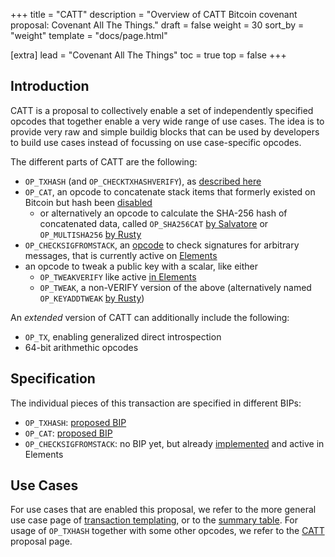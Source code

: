 +++
title = "CATT"
description = "Overview of CATT Bitcoin covenant proposal: Covenant All The Things."
draft = false
weight = 30
sort_by = "weight"
template = "docs/page.html"

[extra]
lead = "Covenant All The Things"
toc = true
top = false
+++


## Introduction

CATT is a proposal to collectively enable a set of independently specified opcodes that together
enable a very wide range of use cases. The idea is to provide very raw and simple buildig blocks
that can be used by developers to build use cases instead of focussing on use case-specific opcodes.


The different parts of CATT are the following:

- `OP_TXHASH` (and `OP_CHECKTXHASHVERIFY`), as [described here](/proposals/txhash)
- `OP_CAT`, an opcode to concatenate stack items that formerly existed on Bitcoin but hash been
  [disabled](https://github.com/bitcoin/bitcoin/commit/4bd188c4383d6e614e18f79dc337fbabe8464c82#diff-27496895958ca30c47bbb873299a2ad7a7ea1003a9faa96b317250e3b7aa1fefR94)
  - or alternatively an opcode to calculate the SHA-256 hash of concatenated data, called `OP_SHA256CAT` [by Salvatore](https://github.com/ariard/bitcoin-contracting-primitives-wg/issues/25#issuecomment-1377942333) or `OP_MULTISHA256` [by Rusty](https://twitter.com/rusty_twit/status/1715607011776409858)
- `OP_CHECKSIGFROMSTACK`, an [opcode](https://bitcoinops.org/en/topics/op_checksigfromstack/) to
  check signatures for arbitrary messages, that is currently active on [Elements](https://github.com/ElementsProject/elements/)
- an opcode to tweak a public key with a scalar, like either
  - `OP_TWEAKVERIFY` like active [in
    Elements](https://github.com/ElementsProject/elements/blob/master/doc/tapscript_opcodes.md)
  - `OP_TWEAK`, a non-VERIFY version of the above
    (alternatively named `OP_KEYADDTWEAK` [by
    Rusty](https://twitter.com/rusty_twit/status/1715607009230545341))


An _extended_ version of CATT can additionally include the following:

- `OP_TX`, enabling generalized direct introspection
- 64-bit arithmethic opcodes


## Specification

The individual pieces of this transaction are specified in different BIPs:

- `OP_TXHASH`: [proposed BIP](https://github.com/bitcoin/bips/pull/1500)
- `OP_CAT`: [proposed BIP](https://github.com/EthanHeilman/op_cat_draft/blob/main/cat.mediawiki)
- `OP_CHECKSIGFROMSTACK`: no BIP yet, but already
  [implemented](https://github.com/ElementsProject/elements/blob/f08447909101bfbbcaf89e382f55c87b2086198a/src/script/interpreter.cpp#L1399)
  and active in Elements


## Use Cases

For use cases that are enabled this proposal, we refer to the more general use case page of
[transaction templating](/use-cases/tx-templating), or to the [summary
table](/overview/summary). For usage of `OP_TXHASH` together with some other opcodes, we refer
to the [CATT](/proposals/catt) proposal page.


